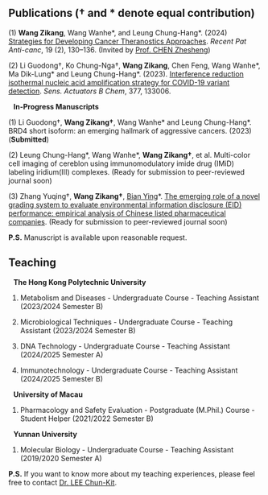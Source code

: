 ## Publications († and * denote equal contribution)

(1) **Wang Zikang**, Wang Wanhe*, and Leung Chung-Hang*. (2024) [Strategies for Developing Cancer Theranostics Approaches](https://www.eurekaselect.com/article/131687). _Recent Pat Anti-canc_, 19 (2), 130–136. (Invited by [Prof. CHEN Zhesheng](https://www.stjohns.edu/academics/faculty/zhe-sheng-chen))

(2) Li Guodong†, Ko Chung-Nga†, **Wang Zikang**, Chen Feng, Wang Wanhe*, Ma Dik-Lung* and Leung Chung-Hang*. (2023). [Interference reduction isothermal nucleic acid amplification strategy for COVID-19 variant detection](https://www.sciencedirect.com/science/article/pii/S0925400522016495?via%3Dihub#fig0030). _Sens. Actuators B Chem_, 377, 133006.


<h4 style="margin:0 10px 0;">In-Progress Manuscripts</h4> 

(1) Li Guodong†, **Wang Zikang†**, Wang Wanhe* and Leung Chung-Hang*. BRD4 short isoform: an emerging hallmark of aggressive cancers. (2023) (**Submitted**)

(2) Leung Chung-Hang*, Wang Wanhe*, **Wang Zikang†**, et al. Multi-color cell imaging of cereblon using immunomodulatory imide drug (IMiD) labeling iridium(III) complexes. (Ready for submission to peer-reviewed journal soon)

(3) Zhang Yuqing†, **Wang Zikang†**, [Bian Ying](https://sklqrcm.um.edu.mo/ying-bian/)*. [The emerging role of a novel grading system to evaluate environmental information disclosure (EID) performance: empirical analysis of Chinese listed pharmaceutical companies](https://www.researchsquare.com/article/rs-4985385/v1). (Ready for submission to peer-reviewed journal soon)

**P.S.** Manuscript is available upon reasonable request.

## Teaching

<h4 style="margin:0 10px 0;">The Hong Kong Polytechnic University</h4> 

1. Metabolism and Diseases - Undergraduate Course - Teaching Assistant (2023/2024 Semester B)

2. Microbiological Techniques - Undergraduate Course - Teaching Assistant (2023/2024 Semester B)

3. DNA Technology - Undergraduate Course - Teaching Assistant (2024/2025 Semester A)

4. Immunotechnology - Undergraduate Course - Teaching Assistant (2024/2025 Semester B)

<h4 style="margin:0 10px 0;">University of Macau</h4>

1. Pharmacology and Safety Evaluation - Postgraduate (M.Phil.) Course - Student Helper (2021/2022 Semester B)

<h4 style="margin:0 10px 0;">Yunnan University</h4>

1. Molecular Biology - Undergraduate Course - Teaching Assistant (2019/2020 Semester A)

**P.S.** If you want to know more about my teaching experiences, please feel free to contact [Dr. LEE Chun-Kit](mailto:alan-ck.lee@polyu.edu.hk).
